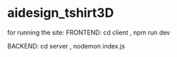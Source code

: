 # aidesign_tshirt3D
for running the site:
FRONTEND:
cd client , 
npm run dev

BACKEND:
cd server ,
nodemon index.js

